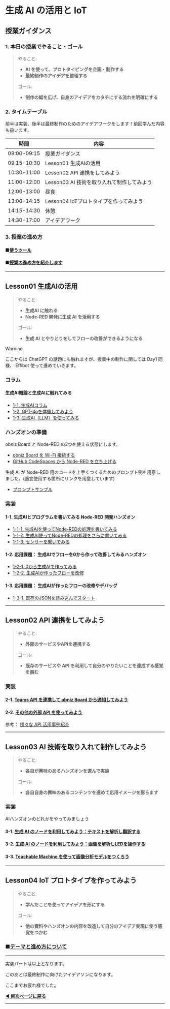 
# 生成 AI の活用と IoT

## 授業ガイダンス

### 1. 本日の授業でやること・ゴール  

> やること:
> - **AI を使って、プロトタイピングを企画・制作する**
> - **最終制作のアイデアを整理する**
>   
> ゴール:
> - **制作の幅を広げ、自身のアイデアをカタチにする流れを明確にする**

### 2. タイムテーブル 
  前半は実装、後半は最終制作のためのアイデアワークをします！前回学んだ内容も扱います。
    
  | 時間        | 内容                                       |
  |-------------|--------------------------------------------|
  | 09:00-09:15 | 授業ガイダンス |
  | 09:15-10:30 | Lesson01 生成AIの活用 | 
  | 10:30-11:00 | Lesson02 API 連携をしてみよう | 
  | 11:00-12:00 | Lesson03 AI 技術を取り入れて制作してみよう | 
  | 12:00-13:00 | 昼食 | 
  | 13:00-14:15 | Lesson04 IoTプロトタイプを作ってみよう |
  | 14:15-14:30 | 休憩 | 
  | 14:30-17:00 | アイデアワーク | 

### 3. 授業の進め方

#### ■[使うツール](../../DAY1/dev_lesson/lesson00-overview/00_tools.md)  
  
#### ■[授業の進め方を紹介します](../../DAY1/dev_lesson/lesson00-overview/01_overview.md)  
----  

## Lesson01 生成AIの活用  

> やること:
> - **生成AI に触れる**
> - **Node-RED 開発に生成 AI を活用する**
>   
> ゴール:
> - **生成 AI とやりとりをしてフローの改善ができるようになる**

> [!WARNING]
> ここからは ChatGPT の話題にも触れますが、授業中の制作に関しては Day1 同様、 Effibot 使って進めていきます。  
 
### コラム

#### 生成AI概論と生成AIに触れてみる
- [1-1. 生成AIコラム](https://www.canva.com/design/DAGmxHLZuOQ/aUtN16EzZWLMJqkfsn7HCA/edit)
- [1-2. GPT-4oを体験してみよう](./lesson01-generative-ai/01_2_gpt4o-touch.md)
- [1-3. 生成AI（LLM）を使ってみる](./lesson01-generative-ai/01_3_start-llm.md)

### ハンズオンの準備

obniz Board と Node-RED の2つを使える状態にします。  
- [obniz Board を Wi-Fi 接続する](../../DAY1/dev_lesson/lesson00-overview/02_env_obniz.md)
- [GitHub CodeSpaces から Node-RED を立ち上げる](../../DAY1/dev_lesson/lesson00-overview/03_env_nodered.md)  

生成 AI が Node-RED 用のコードを上手くつくるためのプロンプト例を用意しました。(適宜使用する箇所にリンクを用意しています)
- [プロンプトサンプル](../../tools/prompt-sample.md)

### 実装

#### 1-1. 生成AIとプログラムを書いてみる Node-RED 開発ハンズオン
- [1-1-1. 生成AIを使ってNode-REDの処理を書いてみる](./lesson01-generative-ai/02_1_make-node-red-flow.md)
- [1-1-2. 生成AI使ってNode-REDの処理をさらに書いてみる](./lesson01-generative-ai/02_2_update-node-red-flow.md)
- [1-1-3. センサーを繋いでみる](./lesson01-generative-ai/02_3_sensor.md)



####  1-2. 応用課題： 生成AIでフローを0から作って改善してみるハンズオン
- [1-2-1. 0から生成AIで作ってみる](./lesson01-generative-ai/03_1_zero1.md)
- [1-2-2. 生成AIが作ったフローを改修](./lesson01-generative-ai/03_2_one2.md)

####  1-3. 応用課題： 生成AIが作ったフローの改修やデバッグ
- [1-3-1. 既存のJSONを読み込んでスタート](./lesson01-generative-ai/04_1_ten99.md)

----  

## Lesson02 API 連携をしてみよう

> やること:
> - **外部のサービスやAPIを連携する**
>
> ゴール:
> - **既存のサービスや API を利用して自分のやりたいことを達成する感覚を掴む**

### 実装

#### 2-1. [Teams API を連携して obniz Board から通知してみよう](./lesson02-api/01_teams.md)
#### 2-2. [その他の外部 API を使ってみよう](./lesson02-api/02_nasa.md)


参考： [様々な API 活用事例紹介](./lesson02-api/03_api-use-case.md)

----  

## Lesson03 AI 技術を取り入れて制作してみよう

> やること:
> - **各自が興味のあるハンズオンを選んで実施**
>   
> ゴール: 
> - **各自自身の興味のあるコンテンツを進めて応用イメージを膨らます**

### 実装

AIハンズオンのどれかをやってみましょう
  
#### 3-1. [生成 AI のノードを利用してみよう：テキストを解析し翻訳する](./lesson03-handson/A-1_openai-node-gtp.md)
           
#### 3-2. [生成 AI  のノードを利用してみよう：画像を解析しLEDを操作する](./lesson03-handson/A-2_openai-node-wisper.md)
           
#### 3-3. [Teachable Machine を使って画像分析モデルをつくろう](./lesson03-handson/A-3_teachable-machine.md)

----  

## Lesson04 IoT プロトタイプを作ってみよう

> やること:
> - **学んだことを使ってアイデアを形にする**
>   
> ゴール: 
> - **他の資料やハンズオンの内容を改造して自分のアイデア実現に使う感覚をつかむ**

### ■[テーマと進め方について](./lesson04-prototyping/01_prototyping.md)


----

実装パートは以上となります。

このあとは最終制作に向けたアイデアソンになります。

ここまでお疲れ様でした。

**[◀ 目次ページに戻る](./readme.md)**

----  

